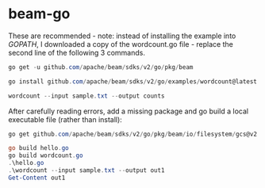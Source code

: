 # beam-go

These are recommended - note: instead of installing the example into $GOPATH$, I downloaded a copy of the wordcount.go file - replace the second line of the following 3 commands.


```PowerShell
go get -u github.com/apache/beam/sdks/v2/go/pkg/beam

go install github.com/apache/beam/sdks/v2/go/examples/wordcount@latest

wordcount --input sample.txt --output counts
```

After carefully reading errors, add a missing package and go build a local executable file (rather than install):

```PowerShell
go get github.com/apache/beam/sdks/v2/go/pkg/beam/io/filesystem/gcs@v2.37.0

go build hello.go
go build wordcount.go
.\hello.go
.\wordcount --input sample.txt --output out1
Get-Content out1
```

